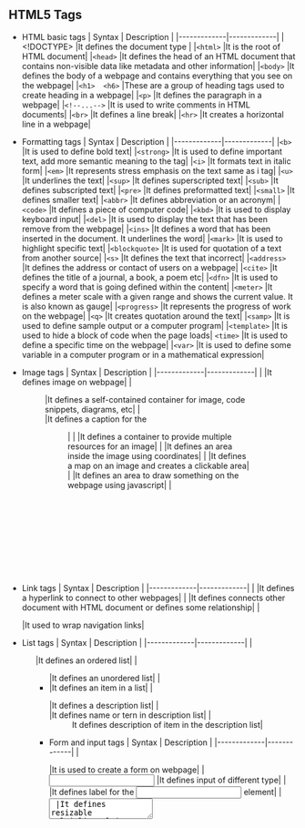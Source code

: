 ## HTML5 Tags
* HTML basic tags
  | Syntax      | Description |
  |-------------|-------------|
  | <!DOCTYPE>	|It defines the document type |
  |`<html>`	      |It is the root of HTML document|
  |`<head>`	      |It defines the head of an HTML document that contains non-visible data like metadata and other information|
  |`<body>`	      |It defines the body of a webpage and contains everything that you see on the webpage|
  |`<h1>  <h6>`	|These are a group of heading tags used to create heading in a webpage|
  |`<p>`	        |It defines the paragraph in a webpage|
  |`<!--...-->`	  |It is used to write comments in HTML documents|
  |`<br>`	        |It defines a line break|
  |`<hr>`	        |It creates a horizontal line in a webpage|

* Formatting tags
  | Syntax      | Description |
  |-------------|-------------|
  |`<b>`	|It is used to define bold text|
  |`<strong>`	|It is used to define important text, add more semantic meaning to the tag|
  |`<i>`	|It formats text in italic form|
  |`<em>`	|It represents stress emphasis on the text same as i tag|
  |`<u>`	|It underlines the text|
  |`<sup>`	|It defines superscripted text|
  |`<sub>`	|It defines subscripted text|
  |`<pre>`	|It defines preformatted text|
  |`<small>`	|It defines smaller text|
  |`<abbr>`	|It defines abbreviation or an acronym|
  |`<code>`	|It defines a piece of computer code|
  |`<kbd>`	|It is used to display keyboard input|
  |`<del>`	|It is used to display the text that has been remove from the webpage|
  |`<ins>`	|It defines a word that has been inserted in the document. It underlines the word|
  |`<mark>`	|It is used to highlight specific text|
  |`<blockquote>`	|It is used for quotation of a text from another source|
  |`<s>`	|It defines the text that incorrect|
  |`<address>`	|It defines the address or contact of users on a webpage|
  |`<cite>`	|It defines the title of a journal, a book, a poem etc|
  |`<dfn>`	|It is used to specify a word that is going defined within the content|
  |`<meter>`	|It defines a meter scale with a given range and shows the current value. It is also known as gauge|
  |`<progress>`	|It represents the progress of work on the webpage|
  |`<q>`	|It creates quotation around the text|
  |`<samp>`	|It is used to define sample output or a computer program|
  |`<template>`	|It is used to hide a block of code when the page loads|
  `<time>`	|It is used to define a specific time on the webpage|
  |`<var>`	|It is used to define some variable in a computer program or in a mathematical expression|

* Image tags
  | Syntax      | Description |
  |-------------|-------------|
  |<img>	|It defines image on webpage|
  |<figure>	|It defines a self-contained container for image, code snippets, diagrams, etc|
  |<figcaption>	|It defines a caption for the <figure>|
  |<picture>	|It defines a container to provide multiple resources for an image|
  |<area>	|It defines an area inside the image using coordinates|
  |<map>	|It defines a map on an image and creates a clickable area|
  |<canvas>	|It defines an area to draw something on the webpage using javascript|
  |<svg>	|It defines a container for SVG image|

* Link tags
  | Syntax      | Description |
  |-------------|-------------|
  |<a>	|It defines a hyperlink to connect to other webpages|
  |<link>	|It defines connects other document with HTML document or defines some relationship|
  |<nav>	|It used to wrap navigation links|

* List tags
  | Syntax      | Description |
  |-------------|-------------|
  |<ol>	|It defines an ordered list|
  |<ul>	|It defines an unordered list|
  |<li>	|It defines an item in a list|
  |<dl>	|It defines a description list|
  |<dt>	|It defines name or tern in description list|
  |<dd>	It defines description of item in the description list|

* Form and input tags
  | Syntax      | Description |
  |-------------|-------------|
  |<form>	|It is used to create a form on webpage|
  |<input>	|It defines input of different type|
  |<label>	|It defines label for the <input> element|
  |<textarea>	|It defines resizable multi-line plain text input|
  |<select>	|It provides a control to select from multiple options|
  |<optgroup>	|It defines a group of otions in <select> element|
  |<option>	|It defines an item to select within <select> element|
  |<fieldset>	|It defines group of multiple labels and inputs|
  |<legend>	|It defines a caption for a <fieldset>|
  |<datalist>	|It provides a control to select among multiple options as well as to submit your own new option|
  |<button>	|It defines a button|

* Table tags
  | Syntax      | Description |
  |-------------|-------------|
  |<table>	|It defines a table|
  |<thead>	|It groups the head content of the table||
  |<tbody>	|It groups the body content of the table|
  |<tfoot>	|It groups the footer content of the table|
  |<tr>	|It defines a row in the table|
  |<th>	|It defines a header cells in table|
  |<td>	|It defines a cells in table|
  |<caption>	|It defines a caption for the table|
  |<colgroup>	|It defines a column group in the table|
  |<col>	|It gives a property to the column within the <colgroup>|

* Media tags
  | Syntax      | Description |
  |-------------|-------------|
  |<audio>	|Used to define audio content on the webpage|
  |<video>	|Used to define video content on the webpage|
  |<track>	|It defines text track (subtitle) for the audio and video|
  |<source>	|It specify multiple resources fro the media like audio, video and picture|

* Meta tags
  | Syntax      | Description |
  |-------------|-------------|
  |<meta>	|It defines metadata about the webpage (not visible to users)|
  |<link>	|It defines a base URL for all the relative URLs of the webpage|

* Style and programming tags
  | Syntax      | Description |
  |-------------|-------------|
  |<style>	|It is used to provide CSS for the HTML elements of the document|
  |<script>	|It defines javascript program for the webpage|

* General tags
  | Syntax      | Description |
  |-------------|-------------|
  |<div>	|It defines a group of elements within the HTML document|
  |<span>	|It defines an inline section within the document|
  |<header>	|It defines header of the webpage or a section|
  |<main>	|It defines main content of the webpage|
  |<footer>	|It defines footer of the webpage or a section|
  |<article>	|It defines an article within the document|
  |<section>	|It defines section in the webpage|
  |<details>	|It defines a section that user can view or hide|
  |<summary>	|It defines a visible part of the <details> element|
